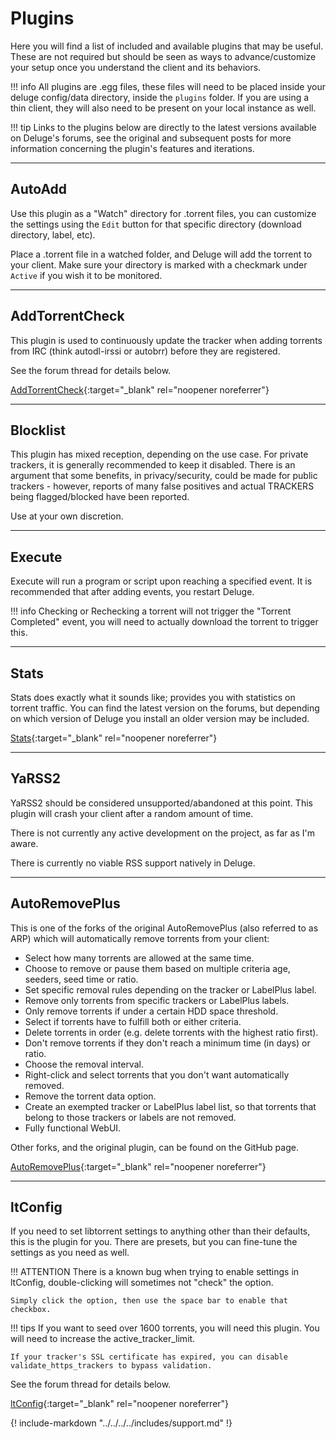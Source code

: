 # Plugins

Here you will find a list of included and available plugins that may be useful. These are not required but should be seen as ways to advance/customize your setup once you understand the client and its behaviors.

!!! info
    All plugins are .egg files, these files will need to be placed inside your deluge config/data directory, inside the `plugins` folder. If you are using a thin client, they will also need to be present on your local instance as well.

!!! tip
    Links to the plugins below are directly to the latest versions available on Deluge's forums, see the original and subsequent posts for more information concerning the plugin's features and iterations.

---

## AutoAdd

Use this plugin as a "Watch" directory for .torrent files, you can customize the settings using the `Edit` button for that specific directory (download directory, label, etc).

Place a .torrent file in a watched folder, and Deluge will add the torrent to your client. Make sure your directory is marked with a checkmark under `Active` if you wish it to be monitored.

---

## AddTorrentCheck

This plugin is used to continuously update the tracker when adding torrents from IRC (think autodl-irssi or autobrr) before they are registered.

See the forum thread for details below.

[AddTorrentCheck](https://forum.deluge-torrent.org/viewtopic.php?p=236070#p236070){:target="\_blank" rel="noopener noreferrer"}

---

## Blocklist

This plugin has mixed reception, depending on the use case. For private trackers, it is generally recommended to keep it disabled. There is an argument that some benefits, in privacy/security, could be made for public trackers - however, reports of many false positives and actual TRACKERS being flagged/blocked have been reported.

Use at your own discretion.

---

## Execute

Execute will run a program or script upon reaching a specified event. It is recommended that after adding events, you restart Deluge.

!!! info
    Checking or Rechecking a torrent will not trigger the "Torrent Completed" event, you will need to actually download the torrent to trigger this.

---

## Stats

Stats does exactly what it sounds like; provides you with statistics on torrent traffic. You can find the latest version on the forums, but depending on which version of Deluge you install an older version may be included.

[Stats](https://forum.deluge-torrent.org/viewtopic.php?p=236443#p236443){:target="\_blank" rel="noopener noreferrer"}

---

## YaRSS2

YaRSS2 should be considered unsupported/abandoned at this point. This plugin will crash your client after a random amount of time.

There is not currently any active development on the project, as far as I'm aware.

There is currently no viable RSS support natively in Deluge.

---

## AutoRemovePlus

This is one of the forks of the original AutoRemovePlus (also referred to as ARP) which will automatically remove torrents from your client:

- Select how many torrents are allowed at the same time.
- Choose to remove or pause them based on multiple criteria age, seeders, seed time or ratio.
- Set specific removal rules depending on the tracker or LabelPlus label.
- Remove only torrents from specific trackers or LabelPlus labels.
- Only remove torrents if under a certain HDD space threshold.
- Select if torrents have to fulfill both or either criteria.
- Delete torrents in order (e.g. delete torrents with the highest ratio first).
- Don't remove torrents if they don't reach a minimum time (in days) or ratio.
- Choose the removal interval.
- Right-click and select torrents that you don't want automatically removed.
- Remove the torrent data option.
- Create an exempted tracker or LabelPlus label list, so that torrents that belong to those trackers or labels are not removed.
- Fully functional WebUI.

Other forks, and the original plugin, can be found on the GitHub page.

[AutoRemovePlus](https://github.com/laur89/deluge-autoremoveplus){:target="\_blank" rel="noopener noreferrer"}

---

## ltConfig

If you need to set libtorrent settings to anything other than their defaults, this is the plugin for you. There are presets, but you can fine-tune the settings as you need as well.

!!! ATTENTION
    There is a known bug when trying to enable settings in ltConfig, double-clicking will sometimes not "check" the option.

    Simply click the option, then use the space bar to enable that checkbox.

!!! tips
    If you want to seed over 1600 torrents, you will need this plugin. You will need to increase the active_tracker_limit.

    If your tracker's SSL certificate has expired, you can disable validate_https_trackers to bypass validation.

See the forum thread for details below.

[ltConfig](https://forum.deluge-torrent.org/viewtopic.php?p=235653#p235653){:target="\_blank" rel="noopener noreferrer"}

{! include-markdown "../../../../includes/support.md" !}

<!-- --8<-- "includes/support.md" -->
